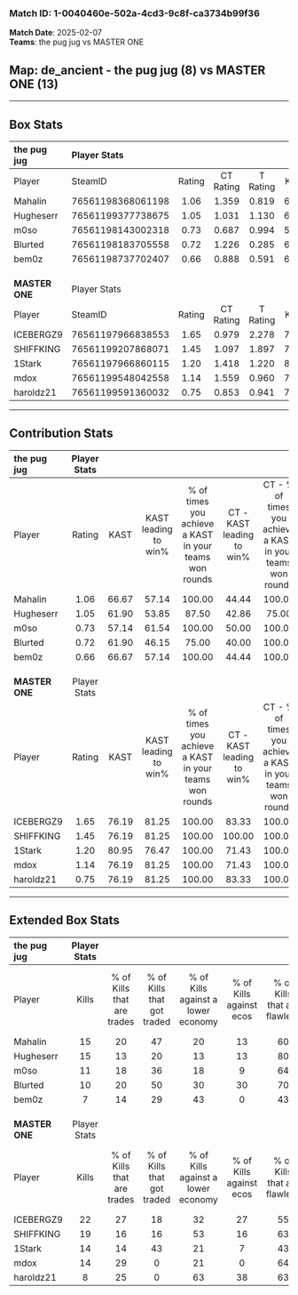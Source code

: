 ### Match ID: 1-0040460e-502a-4cd3-9c8f-ca3734b99f36  
**Match Date**: 2025-02-07  
**Teams**: the pug jug vs MASTER ONE  

## **Map**: de_ancient - the pug jug (8) vs MASTER ONE (13)  
---  

## Box Stats  

| **the pug jug** | Player Stats      |        |           |          |       |       |       |         |        |      |     |
| :- | :- | :-: | :-: | :-: | :-: | :-: | :-: | :-: | :-: | :-: | :-: |
| Player          | SteamID           | Rating | CT Rating | T Rating | KAST  |  ADR  | Kills | Assists | Deaths | K/D  | HS% |
| Mahalin         | 76561198368061198 |  1.06  |   1.359   |  0.819   | 66.67 | 75.5  |  15   |    2    |   14   | 1.07 | 60  |
| Hugheserr       | 76561199377738675 |  1.05  |   1.031   |  1.130   | 61.90 | 82.0  |  15   |    2    |   14   | 1.07 | 46  |
| m0so            | 76561198143002318 |  0.73  |   0.687   |  0.994   | 57.14 | 57.9  |  11   |    4    |   16   | 0.69 | 27  |
| Blurted         | 76561198183705558 |  0.72  |   1.226   |  0.285   | 61.90 | 63.7  |  10   |    4    |   17   | 0.59 | 80  |
| bem0z           | 76561198737702407 |  0.66  |   0.888   |  0.591   | 66.67 | 57.5  |   7   |    9    |   16   | 0.44 | 57  |
|                 |                   |        |           |          |       |       |       |         |        |      |     |
|                 |                   |        |           |          |       |       |       |         |        |      |     |
|                 |                   |        |           |          |       |       |       |         |        |      |     |
| **MASTER ONE**  | Player Stats      |        |           |          |       |       |       |         |        |      |     |
| Player          | SteamID           | Rating | CT Rating | T Rating | KAST  |  ADR  | Kills | Assists | Deaths | K/D  | HS% |
| ICEBERGZ9       | 76561197966838553 |  1.65  |   0.979   |  2.278   | 76.19 | 113.5 |  22   |    8    |   11   | 2.00 | 63  |
| SHIFFKING       | 76561199207868071 |  1.45  |   1.097   |  1.897   | 76.19 | 97.9  |  19   |    4    |   11   | 1.73 | 68  |
| 1Stark          | 76561197966860115 |  1.20  |   1.418   |  1.220   | 80.95 | 79.7  |  14   |    9    |   13   | 1.08 | 64  |
| mdox            | 76561199548042558 |  1.14  |   1.559   |  0.960   | 76.19 | 51.8  |  14   |    2    |   9    | 1.56 | 35  |
| haroldz21       | 76561199591360032 |  0.75  |   0.853   |  0.941   | 76.19 | 43.9  |   8   |    4    |   14   | 0.57 | 37  |
---  

## Contribution Stats  

| **the pug jug** | Player Stats |       |                      |                                                        |                           |                                                             |                          |                                                            |
| :- | :-: | :-: | :-: | :-: | :-: | :-: | :-: | :-: |
| Player          |    Rating    | KAST  | KAST leading to win% | % of times you achieve a KAST in your teams won rounds | CT - KAST leading to win% | CT - % of times you achieve a KAST in your teams won rounds | T - KAST leading to win% | T - % of times you achieve a KAST in your teams won rounds |
| Mahalin         |     1.06     | 66.67 |        57.14         |                         100.00                         |           44.44           |                           100.00                            |          80.00           |                           100.00                           |
| Hugheserr       |     1.05     | 61.90 |        53.85         |                         87.50                          |           42.86           |                            75.00                            |          66.67           |                           100.00                           |
| m0so            |     0.73     | 57.14 |        61.54         |                         100.00                         |           50.00           |                           100.00                            |          80.00           |                           100.00                           |
| Blurted         |     0.72     | 61.90 |        46.15         |                         75.00                          |           40.00           |                           100.00                            |          66.67           |                           50.00                            |
| bem0z           |     0.66     | 66.67 |        57.14         |                         100.00                         |           44.44           |                           100.00                            |          80.00           |                           100.00                           |
|                 |              |       |                      |                                                        |                           |                                                             |                          |                                                            |
|                 |              |       |                      |                                                        |                           |                                                             |                          |                                                            |
|                 |              |       |                      |                                                        |                           |                                                             |                          |                                                            |
| **MASTER ONE**  | Player Stats |       |                      |                                                        |                           |                                                             |                          |                                                            |
| Player          |    Rating    | KAST  | KAST leading to win% | % of times you achieve a KAST in your teams won rounds | CT - KAST leading to win% | CT - % of times you achieve a KAST in your teams won rounds | T - KAST leading to win% | T - % of times you achieve a KAST in your teams won rounds |
| ICEBERGZ9       |     1.65     | 76.19 |        81.25         |                         100.00                         |           83.33           |                           100.00                            |          80.00           |                           100.00                           |
| SHIFFKING       |     1.45     | 76.19 |        81.25         |                         100.00                         |          100.00           |                           100.00                            |          72.73           |                           100.00                           |
| 1Stark          |     1.20     | 80.95 |        76.47         |                         100.00                         |           71.43           |                           100.00                            |          80.00           |                           100.00                           |
| mdox            |     1.14     | 76.19 |        81.25         |                         100.00                         |           71.43           |                           100.00                            |          88.89           |                           100.00                           |
| haroldz21       |     0.75     | 76.19 |        81.25         |                         100.00                         |           83.33           |                           100.00                            |          80.00           |                           100.00                           |
---  

## Extended Box Stats  

| **the pug jug** | Player Stats |                            |                            |                                    |                         |                              |                                 |        |                             |                                     |                          |                               |                            |
| :- | :-: | :-: | :-: | :-: | :-: | :-: | :-: | :-: | :-: | :-: | :-: | :-: | :-: |
| Player          |    Kills     | % of Kills that are trades | % of Kills that got traded | % of Kills against a lower economy | % of Kills against ecos | % of Kills that are flawless | % of Kills that are close duels | Deaths | % of Deaths that get traded | % of Deaths against a lower economy | % of Deaths against ecos | % of Deaths that are flawless | % of Deaths that are close |
| Mahalin         |      15      |             20             |             47             |                 20                 |           13            |              60              |                0                |   14   |             14              |                 14                  |            7             |              79               |             0              |
| Hugheserr       |      15      |             13             |             20             |                 13                 |           13            |              80              |                0                |   14   |              7              |                 21                  |            7             |              57               |             21             |
| m0so            |      11      |             18             |             36             |                 18                 |            9            |              64              |                9                |   16   |             13              |                 19                  |            6             |              75               |             0              |
| Blurted         |      10      |             20             |             50             |                 30                 |           30            |              70              |                0                |   17   |             24              |                 18                  |            6             |              47               |             12             |
| bem0z           |      7       |             14             |             29             |                 43                 |            0            |              43              |               14                |   16   |             25              |                 25                  |            13            |              38               |             6              |
|                 |              |                            |                            |                                    |                         |                              |                                 |        |                             |                                     |                          |                               |                            |
|                 |              |                            |                            |                                    |                         |                              |                                 |        |                             |                                     |                          |                               |                            |
|                 |              |                            |                            |                                    |                         |                              |                                 |        |                             |                                     |                          |                               |                            |
| **MASTER ONE**  | Player Stats |                            |                            |                                    |                         |                              |                                 |        |                             |                                     |                          |                               |                            |
| Player          |    Kills     | % of Kills that are trades | % of Kills that got traded | % of Kills against a lower economy | % of Kills against ecos | % of Kills that are flawless | % of Kills that are close duels | Deaths | % of Deaths that get traded | % of Deaths against a lower economy | % of Deaths against ecos | % of Deaths that are flawless | % of Deaths that are close |
| ICEBERGZ9       |      22      |             27             |             18             |                 32                 |           27            |              55              |                0                |   11   |             27              |                  9                  |            9             |              45               |             9              |
| SHIFFKING       |      19      |             16             |             16             |                 53                 |           16            |              63              |               11                |   11   |             36              |                  9                  |            0             |              73               |             9              |
| 1Stark          |      14      |             14             |             43             |                 21                 |            7            |              43              |               14                |   13   |             38              |                 23                  |            0             |              62               |             0              |
| mdox            |      14      |             29             |             0              |                 21                 |            0            |              64              |                7                |   9    |             33              |                  0                  |            0             |              78               |             0              |
| haroldz21       |      8       |             25             |             0              |                 63                 |           38            |              63              |               13                |   14   |             43              |                 14                  |            0             |              71               |             0              |
